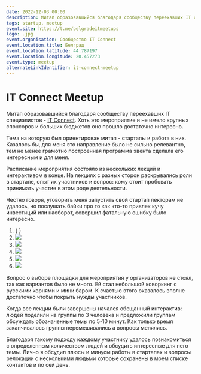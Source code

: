 ```yaml
---
date: 2022-12-03 00:00
description: Митап образовавшийся благодаря сообществу переехавших IT специалистов - [IT Connect](https://t.me/belgradeitmeetups). Хоть это мероприятие и не имело крупных спонсоров и больших бюджетов оно прошло достаточно интересно.
tags: startup, meetup
event.site: https://t.me/belgradeitmeetups
logo: .jpg
event.organisation: Сообщество IT Connect
event.location.title: Белград
event.location.latitude: 44.787197
event.location.longitude: 20.457273
event.type: meetup
alternateLinkIdentifier: it-connect-meetup
---
```

# IT Connect Meetup

Митап образовавшийся благодаря сообществу переехавших IT специалистов - [IT Connect](https://t.me/belgradeitmeetups). Хоть это мероприятие и не имело крупных спонсоров и больших бюджетов оно прошло достаточно интересно.

Тема на которую был ориентирован митап - стартапы и работа в них. Казалось бы, для меня это направление было не сильно релевантно, тем не менее грамотно построенная программа эвента сделала его интересным и для меня.

Расписание мероприятия состояло из нескольких лекций и интерактивом в конце. На лекциях с разных сторон раскрывались роли в стартапе, опыт их участников и вопрос: кому стоит пробовать принимать участие в этом роде деятельности.

Честно говоря, уговорить меня запустить свой стартап лекторам не удалось, но послушать байки про то как кто-то привлек кучу инвестиций или наоборот, совершил фатальную ошибку было интересно.

1. { }
2. ![ ](1_400x400.jpg)
3. ![ ](2_400x400.jpg)
4. ![ ](3_400x400.jpg)
4. ![ ](4_400x400.jpg)
4. ![ ](5_400x400.jpg)

Вопрос о выборе площадки для мероприятия у организаторов не стоял, так как вариантов было не много. Ей стал небольшой коворкинг с русскими корнями и мини баром. К счастью этого оказалось вполне достаточно чтобы покрыть нужды участников.

Когда все лекции были завершены начался обещанный интерактив: людей поделили на группы по 3 человека и предложили группам обсуждать обозначенные темы по 5-10 минут. Как только время заканчивалось группы перемешивались а вопросы менялись.

Благодаря такому подходу каждому участнику удалось познакомиться с определенным количеством людей и обсудить интересные для него темы. Лично я обсудил плюсы и минусы работы в стартапах и вопросы релокации с несколькими людьми которые сохранены в моем списке контактов и по сей день.

